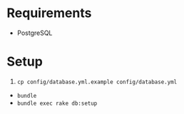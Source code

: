 # Requirements

* PostgreSQL

# Setup

1. `cp config/database.yml.example config/database.yml`
* `bundle`
* `bundle exec rake db:setup`
